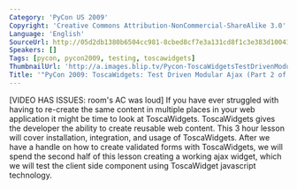```yaml
---
Category: 'PyCon US 2009'
Copyright: 'Creative Commons Attribution-NonCommercial-ShareAlike 3.0'
Language: 'English'
SourceUrl: http://05d2db1380b6504cc981-8cbed8cf7e3a131cd8f1c3e383d10041.r93.cf2.rackcdn.com/pycon-us-2009/212_pycon-2009-toscawidgets-test-driven-modular-ajax-part-2-of-2.mp4
Speakers: []
Tags: [pycon, pycon2009, testing, toscawidgets]
ThumbnailUrl: 'http://a.images.blip.tv/Pycon-ToscaWidgetsTestDrivenModularAjaxPart002764-754.jpg'
Title: '"PyCon 2009: ToscaWidgets: Test Driven Modular Ajax (Part 2 of 2)"'
---
```

  
[VIDEO HAS ISSUES: room's AC was loud] If you have ever struggled with having
to re-create the same content in multiple places in your web application it
might be time to look at ToscaWidgets. ToscaWidgets gives the developer the
ability to create reusable web content. This 3 hour lesson will cover
installation, integration, and usage of ToscaWidgets. After we have a handle
on how to create validated forms with ToscaWidgets, we will spend the second
half of this lesson creating a working ajax widget, which we will test the
client side component using ToscaWidget javascript technology.

